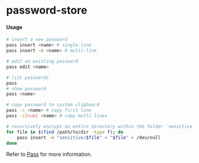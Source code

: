 # password-store
#### Usage
```sh
# insert a new password
pass insert <name> # single-line
pass insert -m <name> # multi-line

# edit an existing password
pass edit <name>

# list passwords
pass
# show password
pass <name>

# copy password to system clipboard
pass -c <name> # copy first line
pass -c[num] <name> # copy multi lines

# recursively encrypt an entire directory within the folder `sensitive` of password store
for file in $(find /path/to/dir -type f); do 
    pass insert -m "sensitive/$file" < "$file" > /dev/null 
done
```
Refer to [Pass](https://www.passwordstore.org) for more information.
